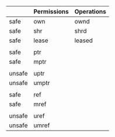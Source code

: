 |        | Permissions | Operations |
|--------|-------------|------------|
| safe   | own         | ownd       |
| safe   | shr         | shrd       |
| safe   | lease       | leased     |
|        |             |            |
| safe   | ptr         |            |
| safe   | mptr        |            |
|        |             |            |
| unsafe | uptr        |            |
| unsafe | umptr       |            |
|        |             |            |
| safe   | ref         |            |
| safe   | mref        |            |
|        |             |            |
| unsafe | uref        |            |
| unsafe | umref       |            |
